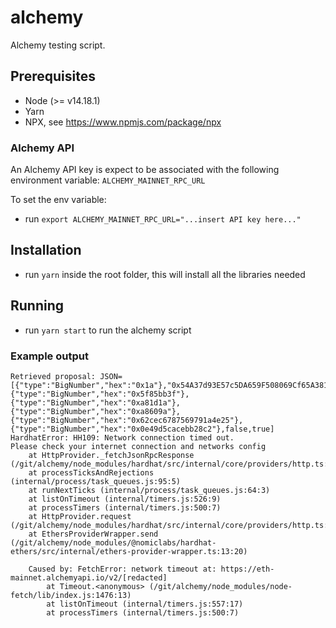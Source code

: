 # alchemy

Alchemy testing script.

## Prerequisites

- Node (>= v14.18.1)
- Yarn
- NPX, see https://www.npmjs.com/package/npx

### Alchemy API

An Alchemy API key is expect to be associated with the following environment variable: `ALCHEMY_MAINNET_RPC_URL`

To set the env variable:

- run `export ALCHEMY_MAINNET_RPC_URL="...insert API key here..."`

## Installation

- run `yarn` inside the root folder, this will install all the libraries needed

## Running

- run `yarn start` to run the alchemy script

### Example output

```
Retrieved proposal: JSON=[{"type":"BigNumber","hex":"0x1a"},"0x54A37d93E57c5DA659F508069Cf65A381b61E189",{"type":"BigNumber","hex":"0x5f85bb3f"},{"type":"BigNumber","hex":"0xa81d1a"},{"type":"BigNumber","hex":"0xa8609a"},{"type":"BigNumber","hex":"0x62cec6787569791a4e25"},{"type":"BigNumber","hex":"0x0e49d5cacebb28c2"},false,true]
HardhatError: HH109: Network connection timed out.
Please check your internet connection and networks config
    at HttpProvider._fetchJsonRpcResponse (/git/alchemy/node_modules/hardhat/src/internal/core/providers/http.ts:184:15)
    at processTicksAndRejections (internal/process/task_queues.js:95:5)
    at runNextTicks (internal/process/task_queues.js:64:3)
    at listOnTimeout (internal/timers.js:526:9)
    at processTimers (internal/timers.js:500:7)
    at HttpProvider.request (/git/alchemy/node_modules/hardhat/src/internal/core/providers/http.ts:55:29)
    at EthersProviderWrapper.send (/git/alchemy/node_modules/@nomiclabs/hardhat-ethers/src/internal/ethers-provider-wrapper.ts:13:20)

    Caused by: FetchError: network timeout at: https://eth-mainnet.alchemyapi.io/v2/[redacted]
        at Timeout.<anonymous> (/git/alchemy/node_modules/node-fetch/lib/index.js:1476:13)
        at listOnTimeout (internal/timers.js:557:17)
        at processTimers (internal/timers.js:500:7)
```
